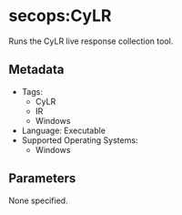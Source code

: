 <!-- region Generated -->
# secops:CyLR

Runs the CyLR live response collection tool.

## Metadata

- Tags:
  - CyLR
  - IR
  - Windows
- Language: Executable
- Supported Operating Systems:
  - Windows

## Parameters

None specified.
<!-- endregion -->

